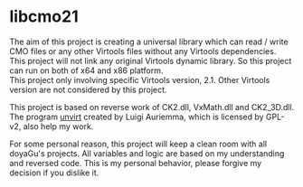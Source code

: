 # libcmo21

The aim of this project is creating a universal library which can read / write CMO files or any other Virtools files without any Virtools dependencies.  
This project will not link any original Virtools dynamic library. So this project can run on both of x64 and x86 platform.  
This project only involving specific Virtools version, 2.1. Other Virtools version are not considered by this project.

This project is based on reverse work of CK2.dll, VxMath.dll and CK2_3D.dll. The program [unvirt](https://aluigi.altervista.org/papers.htm#unvirt) created by Luigi Auriemma, which is licensed by GPL-v2, also help my work.  

For some personal reason, this project will keep a clean room with all doyaGu's projects. All variables and logic are based on my understanding and reversed code. This is my personal behavior, please forgive my decision if you dislike it.
